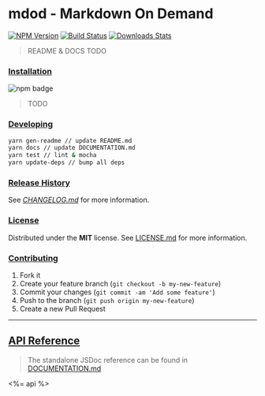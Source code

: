 # mdod - Markdown On Demand

[![NPM Version][npm-image]][npm-url]
[![Build Status][travis-image]][travis-url]
[![Downloads Stats][npm-downloads]][npm-url]

> README & DOCS TODO

### [Installation](#installation)
![npm badge](https://nodei.co/npm/mdod.png?downloads=true&downloadRank=true&stars=true)

> TODO

### [Developing](#developing)

```bash
yarn gen-readme // update README.md
yarn docs // update DOCUMENTATION.md
yarn test // lint & mocha
yarn update-deps // bump all deps
```

### [Release History](#release_history)

See *[CHANGELOG.md](CHANGELOG.md)* for more information.

### [License](#license)

Distributed under the **MIT** license. See [LICENSE.md](LICENSE.md) for more information.

### [Contributing](#contributing)

1. Fork it
2. Create your feature branch (`git checkout -b my-new-feature`)
3. Commit your changes (`git commit -am 'Add some feature'`)
4. Push to the branch (`git push origin my-new-feature`)
5. Create a new Pull Request

---

## [API Reference](#api_reference)

> The standalone JSDoc reference can be found in [DOCUMENTATION.md](DOCUMENTATION.md)

<%= api %>

<!-- Markdown link & img dfn's -->
[npm-image]: https://img.shields.io/npm/v/mdod.svg?style=flat-square
[npm-url]: https://npmjs.org/package/mdod
[npm-downloads]: https://img.shields.io/npm/dm/mdod.svg?style=flat-square
[travis-image]: https://img.shields.io/travis/f3rno/mdod/master.svg?style=flat-square
[travis-url]: https://travis-ci.org/f3rno/mdod
